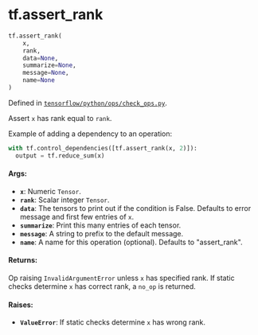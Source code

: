 <div itemscope itemtype="http://developers.google.com/ReferenceObject">
<meta itemprop="name" content="tf.assert_rank" />
<meta itemprop="path" content="Stable" />
</div>

# tf.assert_rank

``` python
tf.assert_rank(
    x,
    rank,
    data=None,
    summarize=None,
    message=None,
    name=None
)
```



Defined in [`tensorflow/python/ops/check_ops.py`](https://www.tensorflow.org/code/tensorflow/python/ops/check_ops.py).

Assert `x` has rank equal to `rank`.

Example of adding a dependency to an operation:

```python
with tf.control_dependencies([tf.assert_rank(x, 2)]):
  output = tf.reduce_sum(x)
```

#### Args:

* <b>`x`</b>:  Numeric `Tensor`.
* <b>`rank`</b>:  Scalar integer `Tensor`.
* <b>`data`</b>:  The tensors to print out if the condition is False.  Defaults to
    error message and first few entries of `x`.
* <b>`summarize`</b>: Print this many entries of each tensor.
* <b>`message`</b>: A string to prefix to the default message.
* <b>`name`</b>: A name for this operation (optional).  Defaults to "assert_rank".


#### Returns:

Op raising `InvalidArgumentError` unless `x` has specified rank.
If static checks determine `x` has correct rank, a `no_op` is returned.


#### Raises:

* <b>`ValueError`</b>:  If static checks determine `x` has wrong rank.